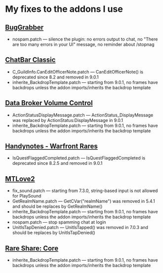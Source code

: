 # My fixes to the addons I use

## [BugGrabber](https://www.curseforge.com/wow/addons/bug-grabber)
* nospam.patch — silence the plugin: no errors output to chat, no "There are too many errors in your UI" message, no reminder about /stopnag

## [ChatBar Classic](https://www.curseforge.com/wow/addons/chatbar-classic)
* C_GuildInfo.CanEditOfficerNote.patch — CanEditOfficerNote() is deprecated since 8.2 and removed in 9.0.1
* inherite_BackdropTemplate.patch — starting from 9.0.1, no frames have backdrops unless the addon imports/inherits the backdrop template

## [Data Broker Volume Control](https://www.wowace.com/projects/data-broker-volume-controle)
* ActionStatusDisplayMessage.patch — ActionStatus_DisplayMessage was replaced by ActionStatus:DisplayMessage in 9.0.1
* inherite_BackdropTemplate.patch — starting from 9.0.1, no frames have backdrops unless the addon imports/inherits the backdrop template

## [Handynotes - Warfront Rares](https://www.curseforge.com/wow/addons/handynotes-warfrontrares)
* IsQuestFlaggedCompleted.patch — IsQuestFlaggedCompleted is deprecated since 8.2.5 and removed in 9.0.1

## [MTLove2](https://www.curseforge.com/wow/addons/mtlove-2)
* fix_sound.patch —  starting from 7.3.0, string-based input is not allowed for PlaySound
* GetRealmName.patch — GetCVar("realmName") was removed in 5.4.1 and should be replaces by GetRealmName()
* inherite_BackdropTemplate.patch — starting from 9.0.1, no frames have backdrops unless the addon imports/inherits the backdrop template
* nospam.patch — stop spamming chat at login
* UnitIsTapDenied.patch — UnitIsTapped() was removed in 7.0.3 and should be replaces by UnitIsTapDenied()

## [Rare Share: Core](https://www.curseforge.com/wow/addons/rare-share)
* inherite_BackdropTemplate.patch — starting from 9.0.1, no frames have backdrops unless the addon imports/inherits the backdrop template
